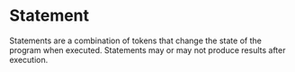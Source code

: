 # Statement
Statements are a combination of tokens that change the state of the program when executed. Statements may or may not produce results after execution.